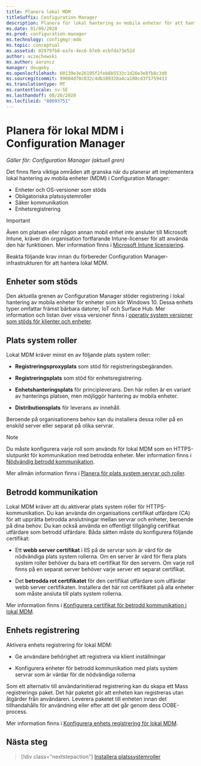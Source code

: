 ```yaml
---
title: Planera lokal MDM
titleSuffix: Configuration Manager
description: Planera för lokal hantering av mobila enheter för att hantera mobila enheter i Configuration Manager
ms.date: 01/09/2020
ms.prod: configuration-manager
ms.technology: configmgr-mdm
ms.topic: conceptual
ms.assetid: 02979fb8-ea7e-4ec6-b7e0-ecbfda73e52d
author: aczechowski
ms.author: aaroncz
manager: dougeby
ms.openlocfilehash: 60139e3e26195f2feb8b5533c1d26e3e8fb8c3d0
ms.sourcegitcommit: 99084d70c032c4db109328a4ca100cd3f5759433
ms.translationtype: MT
ms.contentlocale: sv-SE
ms.lasthandoff: 08/20/2020
ms.locfileid: "88693751"
---
```

# <a name="plan-for-on-premises-mdm-in-configuration-manager"></a>Planera för lokal MDM i Configuration Manager

*Gäller för: Configuration Manager (aktuell gren)*

Det finns flera viktiga områden att granska när du planerar att implementera lokal hantering av mobila enheter (MDM) i Configuration Manager:

- Enheter och OS-versioner som stöds
- Obligatoriska platssystemroller
- Säker kommunikation
- Enhetsregistrering

> [!IMPORTANT]
> Även om platsen eller någon annan mobil enhet inte ansluter till Microsoft Intune, kräver din organisation fortfarande Intune-licenser för att använda den här funktionen. Mer information finns i [Microsoft Intune licensiering](/intune/fundamentals/licenses).

Beakta följande krav innan du förbereder Configuration Manager-infrastrukturen för att hantera lokal MDM.

## <a name="supported-devices"></a><a name="bkmk_devices"></a> Enheter som stöds  

Den aktuella grenen av Configuration Manager stöder registrering i lokal hantering av mobila enheter för enheter som kör Windows 10. Dessa enhets typer omfattar främst bärbara datorer, IoT och Surface Hub. Mer information och listan över vissa versioner finns i [operativ system versioner som stöds för klienter och enheter](../../core/plan-design/configs/supported-operating-systems-for-clients-and-devices.md#bkmk_OnpremOS).

## <a name="site-system-roles"></a><a name="bkmk_roles"></a> Plats system roller

Lokal MDM kräver minst en av följande plats system roller:

- **Registreringsproxyplats** som stöd för registreringsbegäranden.

- **Registreringsplats** som stöd för enhetsregistrering.

- **Enhetshanteringsplats** för principleverans. Den här rollen är en variant av hanterings platsen, men möjliggör hantering av mobila enheter.

- **Distributionsplats** för leverans av innehåll.

Beroende på organisationens behov kan du installera dessa roller på en enskild server eller separat på olika servrar.

> [!NOTE]
> Du måste konfigurera varje roll som används för lokal MDM som en HTTPS-slutpunkt för kommunikation med betrodda enheter. Mer information finns i [Nödvändig betrodd kommunikation](#bkmk_trustedComs).

Mer allmän information finns i [Planera för plats system servrar och roller](../../core/plan-design/hierarchy/plan-for-site-system-servers-and-site-system-roles.md).

## <a name="trusted-communications"></a><a name="bkmk_trustedComs"></a> Betrodd kommunikation

Lokal MDM kräver att du aktiverar plats system roller för HTTPS-kommunikation. Du kan använda din organisations certifikat utfärdare (CA) för att upprätta betrodda anslutningar mellan servrar och enheter, beroende på dina behov. Du kan också använda en offentligt tillgänglig certifikat utfärdare som betrodd utfärdare. Båda sätten måste du konfigurera följande certifikat:

- Ett **webb server certifikat** i IIS på de servrar som är värd för de nödvändiga plats system rollerna. Om en server är värd för flera plats system roller behöver du bara ett certifikat för den servern. Om varje roll finns på en separat server behöver varje server ett separat certifikat.

- Det **betrodda rot certifikatet** för den certifikat utfärdare som utfärdar webb server certifikaten. Installera det här rot certifikatet på alla enheter som måste ansluta till plats system rollerna.

Mer information finns i [Konfigurera certifikat för betrodd kommunikation i lokal MDM](../get-started/set-up-certificates-on-premises-mdm.md).

## <a name="device-enrollment"></a><a name="bkmk_enrollment"></a> Enhets registrering

Aktivera enhets registrering för lokal MDM:

- Ge användare behörighet att registrera via klient inställningar

- Konfigurera enheter för betrodd kommunikation med plats system servrar som är värdar för de nödvändiga rollerna

Som ett alternativ till användarinitierad registrering kan du skapa ett Mass registrerings paket. Det här paketet gör att enheten kan registreras utan åtgärder från användaren. Leverera paketet till enheten innan det tillhandahålls för användning eller efter att det går genom dess OOBE-process.

Mer information finns i [Konfigurera enhets registrering för lokal MDM](../get-started/set-up-device-enrollment-on-premises-mdm.md).

## <a name="next-step"></a>Nästa steg

> [!div class="nextstepaction"]
> [Installera platssystemroller](../get-started/install-site-system-roles-for-on-premises-mdm.md)